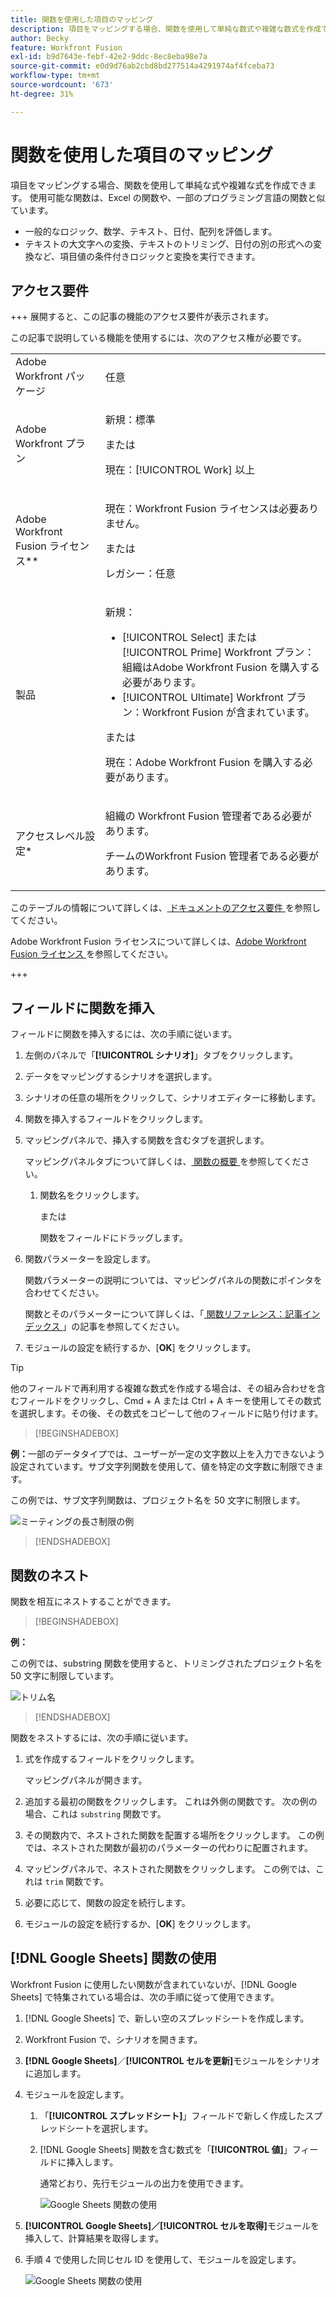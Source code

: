 ```yaml
---
title: 関数を使用した項目のマッピング
description: 項目をマッピングする場合、関数を使用して単純な数式や複雑な数式を作成できます。
author: Becky
feature: Workfront Fusion
exl-id: b9d7643e-febf-42e2-9ddc-8ec8eba98e7a
source-git-commit: e0d9d76ab2cbd8bd277514a4291974af4fceba73
workflow-type: tm+mt
source-wordcount: '673'
ht-degree: 31%

---
```


# 関数を使用した項目のマッピング

項目をマッピングする場合、関数を使用して単純な式や複雑な式を作成できます。 使用可能な関数は、Excel の関数や、一部のプログラミング言語の関数と似ています。

* 一般的なロジック、数学、テキスト、日付、配列を評価します。
* テキストの大文字への変換、テキストのトリミング、日付の別の形式への変換など、項目値の条件付きロジックと変換を実行できます。

## アクセス要件

+++ 展開すると、この記事の機能のアクセス要件が表示されます。

この記事で説明している機能を使用するには、次のアクセス権が必要です。

<table style="table-layout:auto">
 <col> 
 <col> 
 <tbody> 
  <tr> 
   <td role="rowheader">Adobe Workfront パッケージ</td> 
   <td> <p>任意</p> </td> 
  </tr> 
  <tr data-mc-conditions=""> 
   <td role="rowheader">Adobe Workfront プラン</td> 
   <td> <p>新規：標準</p><p>または</p><p>現在：[!UICONTROL Work] 以上</p> </td> 
  </tr> 
  <tr> 
   <td role="rowheader">Adobe Workfront Fusion ライセンス**</td> 
   <td>
   <p>現在：Workfront Fusion ライセンスは必要ありません。</p>
   <p>または</p>
   <p>レガシー：任意 </p>
   </td> 
  </tr> 
  <tr> 
   <td role="rowheader">製品</td> 
   <td>
   <p>新規：</p> <ul><li>[!UICONTROL Select] または [!UICONTROL Prime] Workfront プラン：組織はAdobe Workfront Fusion を購入する必要があります。</li><li>[!UICONTROL Ultimate] Workfront プラン：Workfront Fusion が含まれています。</li></ul>
   <p>または</p>
   <p>現在：Adobe Workfront Fusion を購入する必要があります。</p>
   </td> 
  </tr>
  <tr data-mc-conditions=""> 
   <td role="rowheader">アクセスレベル設定*</td> 
   <td> 
     <p>組織の Workfront Fusion 管理者である必要があります。</p>
     <p>チームのWorkfront Fusion 管理者である必要があります。</p>
   </td> 
  </tr> 
   </td> 
  </tr> 
 </tbody> 
</table>

このテーブルの情報について詳しくは、[ ドキュメントのアクセス要件 ](/help/workfront-fusion/references/licenses-and-roles/access-level-requirements-in-documentation.md) を参照してください。

Adobe Workfront Fusion ライセンスについて詳しくは、[Adobe Workfront Fusion ライセンス ](/help/workfront-fusion/set-up-and-manage-workfront-fusion/licensing-operations-overview/license-automation-vs-integration.md) を参照してください。

+++

## フィールドに関数を挿入

フィールドに関数を挿入するには、次の手順に従います。

1. 左側のパネルで「**[!UICONTROL シナリオ]**」タブをクリックします。
1. データをマッピングするシナリオを選択します。
1. シナリオの任意の場所をクリックして、シナリオエディターに移動します。
1. 関数を挿入するフィールドをクリックします。
1. マッピングパネルで、挿入する関数を含むタブを選択します。

   マッピングパネルタブについて詳しくは、[ 関数の概要 ](/help/workfront-fusion/get-started-with-fusion/understand-fusion/function-overview.md) を参照してください。
   1. 関数名をクリックします。

      または

      関数をフィールドにドラッグします。
1. 関数パラメーターを設定します。

   関数パラメーターの説明については、マッピングパネルの関数にポインタを合わせてください。

   関数とそのパラメーターについて詳しくは、「[ 関数リファレンス：記事インデックス ](/help/workfront-fusion/references/mapping-panel/functions/functions-toc.md)」の記事を参照してください。

1. モジュールの設定を続行するか、[**OK**] をクリックします。

>[!TIP]
>
>他のフィールドで再利用する複雑な数式を作成する場合は、その組み合わせを含むフィールドをクリックし、Cmd + A または Ctrl + A キーを使用してその数式を選択します。その後、その数式をコピーして他のフィールドに貼り付けます。


>[!BEGINSHADEBOX]

**例：**&#x200B;一部のデータタイプでは、ユーザーが一定の文字数以上を入力できないよう設定されています。サブ文字列関数を使用して、値を特定の文字数に制限できます。

この例では、サブ文字列関数は、プロジェクト名を 50 文字に制限します。

![ ミーティングの長さ制限の例 ](assets/example-meet-length-restriction-350x184.png)

>[!ENDSHADEBOX]

## 関数のネスト

関数を相互にネストすることができます。

>[!BEGINSHADEBOX]

**例：**

この例では、substring 関数を使用すると、トリミングされたプロジェクト名を 50 文字に制限しています。

![ トリム名 ](assets/trimmed-name-under-50.png)

>[!ENDSHADEBOX]

関数をネストするには、次の手順に従います。

1. 式を作成するフィールドをクリックします。

   マッピングパネルが開きます。

1. 追加する最初の関数をクリックします。 これは外側の関数です。 次の例の場合、これは `substring` 関数です。
1. その関数内で、ネストされた関数を配置する場所をクリックします。 この例では、ネストされた関数が最初のパラメーターの代わりに配置されます。
1. マッピングパネルで、ネストされた関数をクリックします。 この例では、これは `trim` 関数です。
1. 必要に応じて、関数の設定を続行します。
1. モジュールの設定を続行するか、[**OK**] をクリックします。

## [!DNL Google Sheets] 関数の使用

Workfront Fusion に使用したい関数が含まれていないが、[!DNL Google Sheets] で特集されている場合は、次の手順に従って使用できます。

1. [!DNL Google Sheets] で、新しい空のスプレッドシートを作成します。
1. Workfront Fusion で、シナリオを開きます。
1. **[!DNL Google Sheets]**／**[!UICONTROL セルを更新]**&#x200B;モジュールをシナリオに追加します。

1. モジュールを設定します。

   1. 「**[!UICONTROL スプレッドシート]**」フィールドで新しく作成したスプレッドシートを選択します。
   1. [!DNL Google Sheets] 関数を含む数式を「**[!UICONTROL 値]**」フィールドに挿入します。

      通常どおり、先行モジュールの出力を使用できます。

      ![Google Sheets 関数の使用 ](assets/exploit-google-sheet-functions-350x218.png)

1. **[!UICONTROL Google Sheets]／[!UICONTROL セルを取得]**&#x200B;モジュールを挿入して、計算結果を取得します。
1. 手順 4 で使用した同じセル ID を使用して、モジュールを設定します。

   ![Google Sheets 関数の使用 ](assets/exploit-google-sheet-functions-2-350x187.png)
